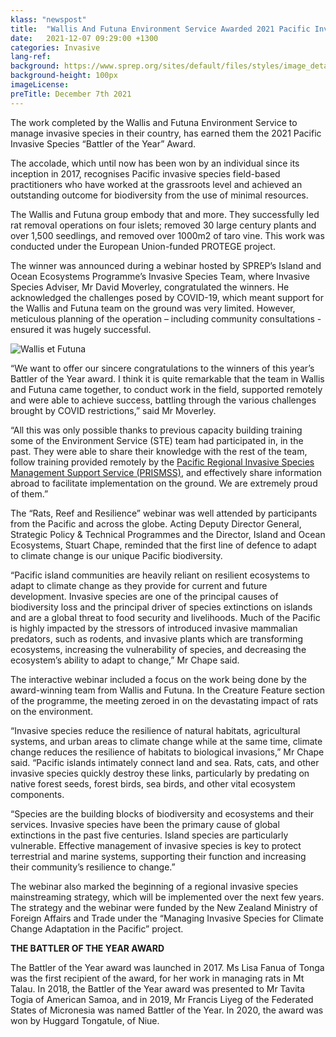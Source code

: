 ```yaml
---
klass: "newspost"
title:  "Wallis And Futuna Environment Service Awarded 2021 Pacific Invasive Species “Battler Of The Year” Award"
date:   2021-12-07 09:29:00 +1300
categories: Invasive
lang-ref: 
background: https://www.sprep.org/sites/default/files/styles/image_detai_670_400_/public/images/news/received_2989710017950368%20%28Medium%29.jpeg?itok=wzAtHWA3
background-height: 100px
imageLicense:
preTitle: December 7th 2021
---
```

The work completed by the Wallis and Futuna Environment Service to manage invasive species in their country, has earned them the 2021 Pacific Invasive Species “Battler of the Year” Award.

The accolade, which until now has been won by an individual since its inception in 2017, recognises Pacific invasive species field-based practitioners who have worked at the grassroots level and achieved an outstanding outcome for biodiversity from the use of minimal resources.

The Wallis and Futuna group embody that and more. They successfully led rat removal operations on four islets; removed 30 large century plants and over 1,500 seedlings, and removed over 1000m2 of taro vine. This work was conducted under the European Union-funded PROTEGE project.

The winner was announced during a webinar hosted by SPREP’s Island and Ocean Ecosystems Programme’s Invasive Species Team, where Invasive Species Adviser, Mr David Moverley, congratulated the winners. He acknowledged the challenges posed by COVID-19, which meant support for the Wallis and Futuna team on the ground was very limited. However, meticulous planning of the operation – including community consultations - ensured it was hugely successful.

![Wallis et Futuna](https://www.sprep.org/sites/default/files/users/nanettew/IMG_20200219_095448%20(Medium).jpg)

“We want to offer our sincere congratulations to the winners of this year’s Battler of the Year award. I think it is quite remarkable that the team in Wallis and Futuna came together, to conduct work in the field, supported remotely and were able to achieve success, battling through the various challenges brought by COVID restrictions,” said Mr Moverley.

“All this was only possible thanks to previous capacity building training some of the Environment Service (STE) team had participated in, in the past. They were able to share their knowledge with the rest of the team, follow training provided remotely by the [Pacific Regional Invasive Species Management Support Service (PRISMSS)](https://www.sprep.org/invasive-species-management-in-the-pacific/prismss), and effectively share information abroad to facilitate implementation on the ground. We are extremely proud of them.”

The “Rats, Reef and Resilience” webinar was well attended by participants from the Pacific and across the globe. Acting Deputy Director General, Strategic Policy & Technical Programmes and the Director, Island and Ocean Ecosystems, Stuart Chape, reminded that the first line of defence to adapt to climate change is our unique Pacific biodiversity.

“Pacific island communities are heavily reliant on resilient ecosystems to adapt to climate change as they provide for current and future development. Invasive species are one of the principal causes of biodiversity loss and the principal driver of species extinctions on islands and are a global threat to food security and livelihoods. Much of the Pacific is highly impacted by the stressors of introduced invasive mammalian predators, such as rodents, and invasive plants which are transforming ecosystems, increasing the vulnerability of species, and decreasing the ecosystem’s ability to adapt to change,” Mr Chape said.

The interactive webinar included a focus on the work being done by the award-winning team from Wallis and Futuna. In the Creature Feature section of the programme, the meeting zeroed in on the devastating impact of rats on the environment.

“Invasive species reduce the resilience of natural habitats, agricultural systems, and urban areas to climate change while at the same time, climate change reduces the resilience of habitats to biological invasions,” Mr Chape said. “Pacific islands intimately connect land and sea. Rats, cats, and other invasive species quickly destroy these links, particularly by predating on native forest seeds, forest birds, sea birds, and other vital ecosystem components.

“Species are the building blocks of biodiversity and ecosystems and their services. Invasive species have been the primary cause of global extinctions in the past five centuries. Island species are particularly vulnerable. Effective management of invasive species is key to protect terrestrial and marine systems, supporting their function and increasing their community’s resilience to change.”

The webinar also marked the beginning of a regional invasive species mainstreaming strategy, which will be implemented over the next few years. The strategy and the webinar were funded by the New Zealand Ministry of Foreign Affairs and Trade under the “Managing Invasive Species for Climate Change Adaptation in the Pacific” project.

**THE BATTLER OF THE YEAR AWARD**

The Battler of the Year award was launched in 2017. Ms Lisa Fanua of Tonga was the first recipient of the award, for her work in managing rats in Mt Talau. In 2018, the Battler of the Year award was presented to Mr Tavita Togia of American Samoa, and in 2019, Mr Francis Liyeg of the Federated States of Micronesia was named Battler of the Year. In 2020, the award was won by Huggard Tongatule, of Niue.